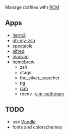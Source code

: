 Manage dotfiles with [RCM](http://robots.thoughtbot.com/rcm-for-rc-files-in-dotfiles-repos)

## Apps
- [iterm2](http://iterm2.com/)
- [oh-my-zsh](https://github.com/robbyrussell/oh-my-zsh)
- [spectacle](http://spectacleapp.com/)
- [alfred](http://www.alfredapp.com/)
- [macvim](https://github.com/b4winckler/macvim)
- [homebrew](http://brew.sh/)
  - zsh
  - ctags
  - the_silver_searcher
  - tig
  - [rcm](https://github.com/thoughtbot/rcm)
  - rbenv
-[vim-pathogen](https://github.com/tpope/vim-pathogen)

## TODO
  - use [Vundle](https://github.com/gmarik/Vundle.vim)
  - fonts and colorschemes
  
